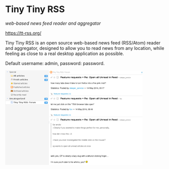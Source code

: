 # Tiny Tiny RSS
_web-based news feed reader and aggregator_

https://tt-rss.org/

Tiny Tiny RSS is an open source web-based news feed (RSS/Atom) reader and aggregator,
designed to allow you to read news from any location, while feeling as close to a real desktop application as possible.

Default username: admin, password: password.

[![](screenshots/0_ttrss_dashboard_small.png)](screenshots/0_ttrss_dashboard.png)

